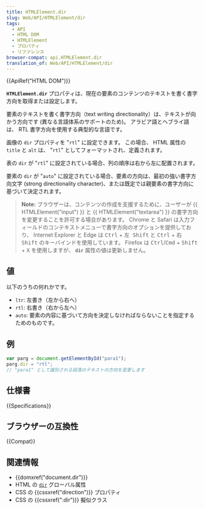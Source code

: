 ```yaml
---
title: HTMLElement.dir
slug: Web/API/HTMLElement/dir
tags:
  - API
  - HTML DOM
  - HTMLElement
  - プロパティ
  - リファレンス
browser-compat: api.HTMLElement.dir
translation_of: Web/API/HTMLElement/dir
---
```

{{ApiRef("HTML DOM")}}

**`HTMLElement.dir`** プロパティは、現在の要素のコンテンツのテキストを書く書字方向を取得または設定します。

要素のテキストを書く書字方向（text writing directionality）は、テキストが向かう方向です (異なる言語体系のサポートのため)。 アラビア語とヘブライ語は、 RTL 書字方向を使用する典型的な言語です。

画像の `dir` プロパティを "`rtl`" に設定できます。 この場合、 HTML 属性の `title` と `alt` は、 "`rtl`" としてフォーマットされ、定義されます。

表の `dir` が "`rtl`" に設定されている場合、列の順序は右から左に配置されます。

要素の `dir` が "`auto`" に設定されている場合、要素の方向は、最初の強い書字方向文字 (strong directionality character)、または既定では親要素の書字方向に基づいて決定されます。

> **Note:** ブラウザーは、コンテンツの作成を支援するために、ユーザーが {{ HTMLElement("input") }} と {{ HTMLElement("textarea") }} の書字方向を変更することを許可する場合があります。 Chrome と Safari は入力フィールドのコンテキストメニューで書字方向のオプションを提供しており、 Internet Explorer と Edge は <kbd>Ctrl</kbd> + <kbd>左 Shift</kbd> と <kbd>Ctrl</kbd> + <kbd>右 Shift</kbd> のキーバインドを使用しています。 Firefox は <kbd>Ctrl</kbd>/<kbd>Cmd</kbd> + <kbd>Shift</kbd> + <kbd>X</kbd> を使用しますが、 **`dir`** 属性の値は更新しません。

## 値

以下のうちの何れかです。

- `ltr`: 左書き（左から右へ）
- `rtl`: 右書き（右から左へ）
- `auto`: 要素の内容に基づいて方向を決定しなければならないことを指定するためのものです。

## 例

```js
var parg = document.getElementById("para1");
parg.dir = "rtl";
// "para1" として識別される段落のテキストの方向を変更します
```

## 仕様書

{{Specifications}}

## ブラウザーの互換性

{{Compat}}

## 関連情報

- {{domxref("document.dir")}}
- HTML の [`dir`](/ja/docs/Web/HTML/Global_attributes/dir) グローバル属性
- CSS の {{cssxref("direction")}} プロパティ
- CSS の {{cssxref(":dir")}} 擬似クラス
